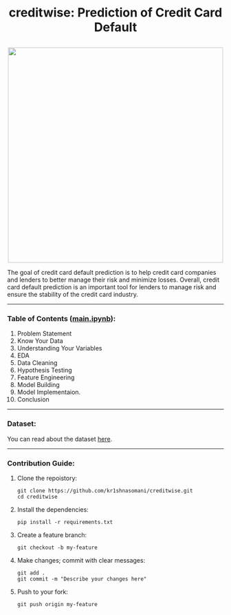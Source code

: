 <h1 align="center">creditwise: Prediction of Credit Card Default</h1>
<p align="center" style="margin-top:30px;">
  <img src="https://github.com/user-attachments/assets/d4936039-1e19-46e0-b163-7421af9fb351" height="500cm"/>
</p>

The goal of credit card default prediction is to help credit card companies and lenders to better manage their risk and minimize losses. Overall, credit card default prediction is an important tool for lenders to manage risk and ensure the stability of the credit card industry.

-----

### Table of Contents ([main.ipynb](https://github.com/kr1shnasomani/creditwise/blob/main/main.ipynb)):
1. Problem Statement
2. Know Your Data
3. Understanding Your Variables
4. EDA
5. Data Cleaning
6. Hypothesis Testing
7. Feature Engineering
8. Model Building
9. Model Implementaion.
10. Conclusion

-----

### Dataset:
You can read about the dataset [here](https://github.com/kr1shnasomani/creditwise/blob/main/Dataset.md).

-----

### Contribution Guide:
1. Clone the repoistory:
   ```
   git clone https://github.com/kr1shnasomani/creditwise.git
   cd creditwise
   ```

2. Install the dependencies:
   ```
   pip install -r requirements.txt
   ```

3. Create a feature branch:
   ```
   git checkout -b my-feature
   ```

4. Make changes; commit with clear messages:
   ```
   git add .
   git commit -m "Describe your changes here"
   ```

5. Push to your fork:
   ```
   git push origin my-feature
   ```
